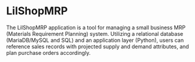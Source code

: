 # LilShopMRP
The LilShopMRP application is a tool for managing a small business MRP (Materials Requirement Planning) system. Utilizing a relational database (MariaDB/MySQL and SQL) and an application layer (Python), users  can reference  sales records with projected supply and demand attributes, and plan purchase orders accordingly.
